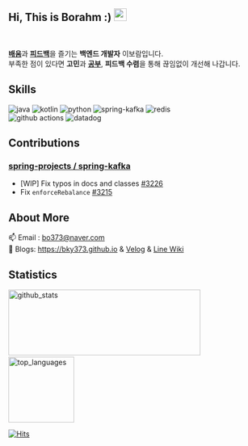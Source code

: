 <h2> Hi, This is Borahm :) <img src="https://media.giphy.com/media/hvRJCLFzcasrR4ia7z/giphy.gif" width="25px"> </h2>

<br/>

[**배움**](https://github.com/bky373/cs-n-programming-study/blob/main/java/1%EC%9E%A5_JVM%EC%9D%80%20%EB%AC%B4%EC%97%87%EC%9D%B4%EA%B3%A0%2C%20%EC%9E%90%EB%B0%94%EC%BD%94%EB%93%9C%EB%8A%94%20%EC%96%B4%EB%96%BB%EA%B2%8C%20%EC%8B%A4%ED%96%89%ED%95%98%EB%8A%94%EA%B0%80.md)과 [**피드백**](https://github.com/next-step/kotlin-blackjack/pull/34)을 즐기는 **백엔드 개발자** 이보람입니다.<br/>
부족한 점이 있다면 **고민**과 [**공부**](https://bky373.github.io/), **피드백 수렴**을 통해 끊임없이 개선해 나갑니다.


## Skills 
<p>
  <img alt="java" src="https://img.shields.io/badge/-Java-FF7A59?style=flat-square&logo=java&logoColor=white" />
  <img alt="kotlin" src="https://img.shields.io/badge/-Kotlin-01B3E3?style=flat-square&logo=kotlin&logoColor=white" />
  <img alt="python" src="https://img.shields.io/badge/-Python-5881D8?style=flat-square&logo=python&logoColor=white" />
  <img alt="spring-kafka" src="https://img.shields.io/badge/-Spring Kafka-6db33f?style=flat-square&logo=spring&logoColor=white" />
  <img alt="redis" src="https://img.shields.io/badge/-Redis-ff4438?style=flat-square&logo=redis&logoColor=white" />
  <br>
  <img alt="github actions" src="https://img.shields.io/badge/-Github Actions-313131?style=flat-square&logo=github&logoColor=white" />
  <img alt="datadog" src="https://img.shields.io/badge/-Datadog-632CA6?style=flat-square&logo=datadog&logoColor=white" />
</p>

## Contributions
### [spring-projects / spring-kafka](https://github.com/spring-projects/spring-kafka)
  - [WIP] Fix typos in docs and classes [#3226](https://github.com/spring-projects/spring-kafka/pull/3226)
  - Fix `enforceRebalance` [#3215](https://github.com/spring-projects/spring-kafka/pull/3215)


## About More
📫 Email : bo373@naver.com <br>
🌱 Blogs: https://bky373.github.io & [Velog](https://velog.io/@bky373/) & [Line Wiki](https://github.com/bky373/line-snipets/#Line-Wiki)

## Statistics
<p align="left">
  <img alt="github_stats" src="https://github-readme-stats.vercel.app/api?username=bky373&hide=stars&show_icons=true&theme=radical" width="380" height="130"/> &nbsp;
  <img alt="top_languages" src="https://github-readme-stats.vercel.app/api/top-langs/?username=bky373&layout=compact&theme=radical" height="130">
</p>

[![Hits](https://hits.seeyoufarm.com/api/count/incr/badge.svg?url=https%3A%2F%2Fgithub.com%2Fbky373%2Fhit-counter&count_bg=%23FF4EB6&title_bg=%23555555&icon=&icon_color=%23F934A8&title=thits&edge_flat=true)](https://hits.seeyoufarm.com)

<!--
Here are some ideas to get you started:

- 🔭 I’m currently working on ...
- 🌱 I’m currently learning ...
- 👯 I’m looking to collaborate on ...
- 🤔 I’m looking for help with ...
- 💬 Ask me about ...
- 📫 How to reach me: ...
- 😄 Pronouns: ...
- ⚡ Fun fact: ...
  --> 
